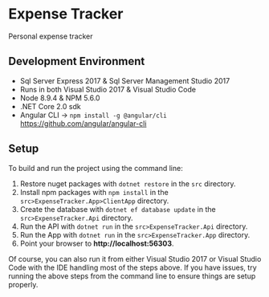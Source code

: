 # Expense Tracker
Personal expense tracker

## Development Environment
- Sql Server Express 2017 & Sql Server Management Studio 2017
- Runs in both Visual Studio 2017 & Visual Studio Code
- Node 8.9.4 & NPM 5.6.0
- .NET Core 2.0 sdk
- Angular CLI -> `npm install -g @angular/cli` https://github.com/angular/angular-cli
 

## Setup
To build and run the project using the command line:
1. Restore nuget packages with `dotnet restore` in the `src` directory.
2. Install npm packages with `npm install` in the `src>ExpenseTracker.App>ClientApp` directory.
3. Create the database with `dotnet ef database update` in the `src>ExpenseTracker.Api` directory.
4. Run the API with `dotnet run` in the `src>ExpenseTracker.Api` directory.
4. Run the App with `dotnet run` in the `src>ExpenseTracker.App` directory.
5. Point your browser to **http://localhost:56303**.

Of course, you can also run it from either Visual Studio 2017 or Visual Studio Code with the IDE handling most of the steps above. If you have issues, try running the above steps from the command line to ensure things are setup properly.